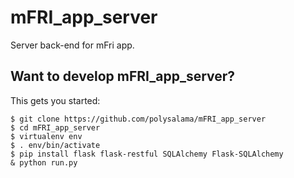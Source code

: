 # mFRI_app_server

Server back-end for mFri app.

## Want to develop mFRI_app_server?

This gets you started:

```
$ git clone https://github.com/polysalama/mFRI_app_server
$ cd mFRI_app_server
$ virtualenv env
$ . env/bin/activate
$ pip install flask flask-restful SQLAlchemy Flask-SQLAlchemy
& python run.py
```